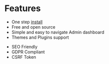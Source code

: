# Features 
- One step [install](install)
- Free and open source
- Simple and easy to navigate Admin dashboard
- Themes and Plugins support
<!-- File Manager -->
- SEO Friendly
- GDPR Compliant
- CSRF Token
